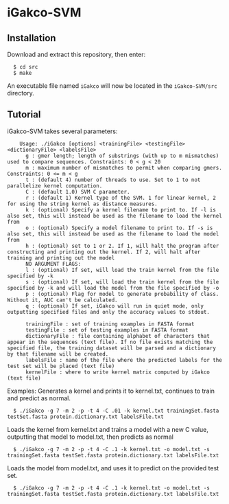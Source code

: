 # iGakco-SVM
## Installation
Download and extract this repository, then enter:
```
  $ cd src
  $ make
```
An executable file named `iGakco` will now be located in the `iGakco-SVM/src` directory.

## Tutorial
iGakco-SVM takes several parameters:
        
        Usage: ./iGakco [options] <trainingFile> <testingFile> <dictionaryFile> <labelsFile>
          g : gmer length; length of substrings (with up to m mismatches) used to compare sequences. Constraints: 0 < g < 20
          m : maximum number of mismatches to permit when comparing gmers. Constraints: 0 <= m < g
          t : (default 4) number of threads to use. Set to 1 to not parallelize kernel computation. 
          C : (default 1.0) SVM C parameter.
          r : (default 1) Kernel type of the SVM. 1 for linear kernel, 2 for using the string kernel as distance measures.
          k : (optional) Specify a kernel filename to print to. If -l is also set, this will instead be used as the filename to load the kernel from
          o : (optional) Specify a model filename to print to. If -s is also set, this will instead be used as the filename to load the model from
          h : (optional) set to 1 or 2. If 1, will halt the program after constructing and printing out the kernel. If 2, will halt after training and printing out the model
          NO ARGUMENT FLAGS:
          l : (optional) If set, will load the train kernel from the file specified by -k
          s : (optional) If set, will load the train kernel from the file specified by -k and will load the model from the file specified by -o
          p : (optional) Flag for model to generate probability of class. Without it, AUC can't be calculated.
          q : (optional) If set, iGakco will run in quiet mode, only outputting specified files and only the accuracy values to stdout. 

          trainingFile : set of training examples in FASTA format
          testingFile : set of testing examples in FASTA format
          dictionaryFile : file containing alphabet of characters that appear in the sequences (text file). If no file exists matching the specified file, the training dataset will be parsed and a dictionary by that filename will be created.
          labelsFile : name of the file where the predicted labels for the test set will be placed (text file)
          kernelFile : where to write kernel matrix computed by iGakco (text file)


Examples:
Generates a kernel and prints it to kernel.txt, continues to train and predict as normal.
```
  $ ./iGakco -g 7 -m 2 -p -t 4 -C .01 -k kernel.txt trainingSet.fasta testSet.fasta protein.dictionary.txt labelsFile.txt
```

Loads the kernel from kernel.txt and trains a model with a new C value, outputting that model to model.txt, then predicts as normal
```
  $ ./iGakco -g 7 -m 2 -p -t 4 -C .1 -k kernel.txt -o model.txt -s trainingSet.fasta testSet.fasta protein.dictionary.txt labelsFile.txt
```
Loads the model from model.txt, and uses it to predict on the provided test set.
```
  $ ./iGakco -g 7 -m 2 -p -t 4 -C .1 -k kernel.txt -o model.txt -s trainingSet.fasta testSet.fasta protein.dictionary.txt labelsFile.txt
```

